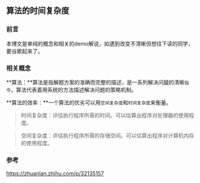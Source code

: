 ## 算法的时间复杂度

### 前言

本博文是单纯的概念和相关的demo解说，如遇到改变不清晰但想往下读的同学，要谷歌起来了。

### 相关概念

**算法：**算法是指解题方案的准确而完整的描述，是一系列解决问腿的清晰`指令`，算法代表着用系统的方法描述解决问题的策略机制。

**算法的效率：**一个算法的优劣可以用`空间复杂度`和`时间复杂度`来衡量。

> 时间复杂度：评估执行程序所需的时间。可以估算出程序对处理器的使用程度。

> 空间复杂度：评估执行程序所需的存储空间。可以估算出程序对计算机内存的使用程度。

### 参考

https://zhuanlan.zhihu.com/p/32135157